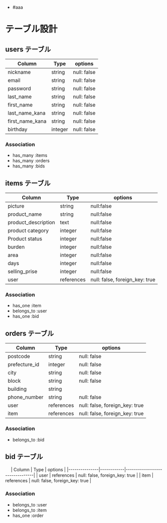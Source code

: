 
- #aaa


# テーブル設計

## users テーブル

| Column          | Type    | options     |
|-----------------|---------|-------------|
| nickname        | string  | null: false | 
| email           | string  | null: false |
| password        | string  | null: false |
| last_name       | string  | null: false |
| first_name      | string  | null: false |
| last_name_kana  | string  | null: false |
| first_name_kana | string  | null: false |
| birthday        | integer | null: false |

### Association

- has_many :items
- has_many :orders
- has_many :bids

## items テーブル

| Column             | Type       | options                        |
|--------------------|------------|--------------------------------|
| picture            | string     | null:false                     |
| product_name       | string     | null:false                     |
| product_description| text       | null:false                     |
| product category   | integer    | null:false                     |
| Product status     | integer    | null:false                     |
| burden             | integer    | null:false                     |
| area               | integer    | null:false                     |
| days               | integer    | null:false                     |
| selling_prise      | integer    | null:false                     |
| user               | references | null: false, foreign_key: true |


### Association

- has_one :item
- belongs_to :user
- has_one :bid

## orders テーブル

| Column        | Type       | options                        |
|---------------|------------|--------------------------------|
| postcode      | string     | null: false                    |
| prefecture_id | integer    | null: false                    |
| city          | string     | null: false                    |
| block         | string     | null: false                    |
| building      | string     |                                |
| phone_number  | string     | null: false                    |
| user          | references | null: false, foreign_key: true |
| item          | references | null: false, foreign_key: true |

### Association

- belongs_to :bid

## bid テーブル
　
| Column        | Type       | options                        |
|---------------|------------|--------------------------------|
| user          | references | null: false, foreign_key: true |
| item          | references | null: false, foreign_key: true |

### Association
- belongs_to :user
- belongs_to :item
- has_one :order
